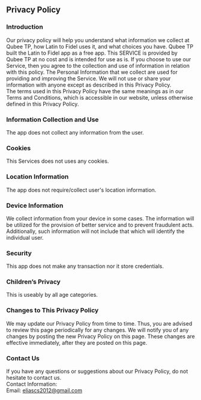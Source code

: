 Privacy Policy  
----------------

### Introduction  
Our privacy policy will help you understand what information we collect at Qubee TP, how Latin to Fidel uses it, and what choices you have.
Qubee TP built the Latin to Fidel app as a free app. This SERVICE is provided by Qubee TP at no cost and is intended for use as is.
If you choose to use our Service, then you agree to the collection and use of information in  relation with this policy. The Personal Information that we collect are used for providing and improving the Service. We will not use or share your information with anyone except as described in this Privacy Policy.  
The terms used in this Privacy Policy have the same meanings as in our Terms and Conditions, which is accessible in our website, unless otherwise  defined in this Privacy Policy.

### Information Collection and Use  
The app does not collect any information from the user. 

### Cookies  
This Services does not uses any cookies. 

### Location Information  
The app does not require/collect user's location information. 

### Device Information  
We collect information from your device in some cases. The information will be utilized for the provision of better service and to prevent fraudulent acts. Additionally, such information will not include that which will identify the individual user.  

### Security  
This app does not make any transaction nor it store credentials.

### Children’s Privacy  
This is useably by all age categories.  

### Changes to This Privacy Policy  
We may update our Privacy Policy from time to time. Thus, you are advised to review this page periodically for any changes. We will notify you of any changes by posting the new Privacy Policy on this page. These changes are effective immediately, after they are posted on this page.  

### Contact Us  
If you have any questions or suggestions about our Privacy Policy, do not hesitate to contact us.  
Contact Information:  
Email: eliascs2012@gmail.com  

